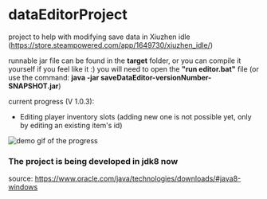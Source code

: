 # dataEditorProject

project to help with modifying save data in Xiuzhen idle (https://store.steampowered.com/app/1649730/xiuzhen_idle/)

runnable jar file can be found in the **target** folder, or you can compile it yourself if you feel like it :)
you will need to open the **"run editor.bat"** file (or use the command: **java -jar saveDataEditor-versionNumber-SNAPSHOT.jar**)

current progress (V 1.0.3):
- Editing player inventory slots (adding new one is not possible yet, only by editing an existing item's id)

![demo gif of the progress](https://cdn.discordapp.com/attachments/1038509324634435657/1057292002405920778/demo1_0_3.gif)


### The project is being developed in jdk8 now
source: https://www.oracle.com/java/technologies/downloads/#java8-windows
